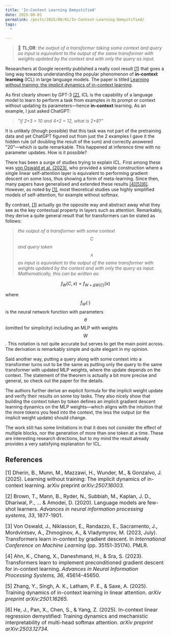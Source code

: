 ```yaml
---
title: 'In-Context Learning Demystified'
date: 2025-08-01
permalink: /posts/2025/08/01/In-Context-Learning-Demystified/
tags:
  - 

---
```


>  📖 **TL;DR**: *the output of a transformer taking some context and query 
as input is equivalent to the output of the same transformer with weights 
updated by the context and with only the query as input.*

Researchers at Google recently published a really cool result [[1]](#1) 
that goes a long way towards understanding the popular phenomenon of **in-context 
learning** (ICL) in large language models. The paper is titled [Learning without 
training: the implicit dynamics of in-context learning](https://arxiv.org/abs/2507.16003). 

As first clearly shown by GPT-3 [[2]](#2), ICL is the capability of a language 
model to learn to perform a task from examples in its prompt or context without 
updating its parameters—hence **in-context** learning. As an example, I just 
asked ChatGPT:

> *"if 2+3 = 10 and 4+2 = 12, what is 2+8?"*

It is unlikely (though possible) that this task was not part of the pretraining 
data and yet ChatGPT figured out from just the 2 examples I gave it the hidden 
rule (of doubling the result of the sum) and correctly answered "20"—which is 
quite remarkable. This happened at inference time with no parameter updates. 
How is it possible?

There has been a surge of studies trying to explain ICL. First among these was 
[von Oswald et al. (2023)](https://proceedings.mlr.press/v202/von-oswald23a.html), 
who provided a simple construction where a single linear self-attention layer is 
equivalent to performing gradient descent on some loss, thus showing a form of meta-learning. Since then, many papers have generalised and extended these 
results [[4]](#4)[[5]](#5)[[6]](#6). However, as noted by [[1]](#1), most 
theoretical studies use highly simplified models of self-attention, for example 
without softmax.

By contrast, [[1]](#1) actually go the opposite way and abstract away what they 
see as the key contextual property in layers such as attention. Remarkably, 
they derive a quite general result that for transformers can be stated as 
follows:

> *the output of a transformer with some context $$C$$ and query token $$x$$ 
as input is equivalent to the output of the same transformer with weights 
updated by the context and with only the query as input. Mathematically, 
this can be written as:*

$$
f_W(C, x) = f_{W + \Delta W(C)}(x)
$$

where $$f_W(\cdot)$$ is the neural network function with parameters $$\theta$$ 
(omitted for simplicity) including an MLP with weights $$W$$. This notation is 
not quite accurate but serves to get the main point across. The derivation is 
remarkably simple and quite elegant in my opinion.

Said another way, putting a query along with some context into a transformer 
turns out to be the same as putting only the query to the same transformer 
with updated MLP weights, where the update depends on the context. The statement 
of the theorem is actually a bit more precise and general, so check out the 
paper for the details.

The authors further derive an explicit formula for the implicit weight update 
and verify their results on some toy tasks. They also nicely show that building 
the context token by token defines an implicit gradient descent learning 
dynamics on the MLP weights—which aligns with the intuition that the more tokens 
you feed into the context, the less the output (or the implicit weight update) 
should change.

The work still has some limitations in that it does not consider the effect of 
multiple blocks, nor the generation of more than one token at a time. These are 
interesting research directions, but to my mind the result already provides a 
very satisfying explanation for ICL.


## References

<p> <font size="3"> <a id="1">[1]</a> 
Dherin, B., Munn, M., Mazzawi, H., Wunder, M., & Gonzalvo, J. (2025). Learning without training: The implicit dynamics of in-context learning. arXiv preprint <i>arXiv:2507.16003.</i> </font> </p>

<p> <font size="3"> <a id="2">[2]</a> 
Brown, T., Mann, B., Ryder, N., Subbiah, M., Kaplan, J. D., Dhariwal, P., ... & Amodei, D. (2020). Language models are few-shot learners. <i>Advances in neural information processing systems, 33</i>, 1877-1901.</font> </p>

<p> <font size="3"> <a id="3">[3]</a> 
Von Oswald, J., Niklasson, E., Randazzo, E., Sacramento, J., Mordvintsev, A., Zhmoginov, A., & Vladymyrov, M. (2023, July). Transformers learn in-context by gradient descent. In <i>International Conference on Machine Learning</i> (pp. 35151-35174). PMLR.</font> </p>

<p> <font size="3"> <a id="4">[4]</a> 
Ahn, K., Cheng, X., Daneshmand, H., & Sra, S. (2023). Transformers learn to implement preconditioned gradient descent for in-context learning. <i>Advances in Neural Information Processing Systems, 36</i>, 45614-45650.</font> </p>

<p> <font size="3"> <a id="5">[5]</a> 
Zhang, Y., Singh, A. K., Latham, P. E., & Saxe, A. (2025). Training dynamics of in-context learning in linear attention. <i>arXiv preprint arXiv:2501.16265.</i> </font> </p>

<p> <font size="3"> <a id="6">[6]</a> 
He, J., Pan, X., Chen, S., & Yang, Z. (2025). In-context linear regression demystified: Training dynamics and mechanistic interpretability of multi-head softmax attention. <i>arXiv preprint arXiv:2503.12734.</i> </font> </p>
